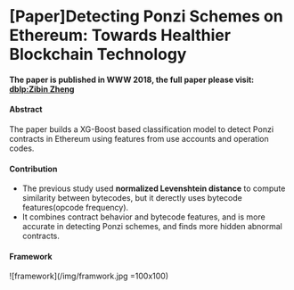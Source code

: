 # [Paper]Detecting Ponzi Schemes on Ethereum: Towards Healthier Blockchain Technology

#### The paper is published in WWW 2018, the full paper please visit: [dblp:Zibin Zheng](http://dblp.uni-trier.de/pers/hd/z/Zheng:Zibin)


#### Abstract
The paper builds a XG-Boost based classification model to detect Ponzi contracts in Ethereum using features from use accounts and operation codes.

#### Contribution
* The previous study used **normalized Levenshtein distance**  to compute similarity between bytecodes, but it derectly uses bytecode features(opcode frequency).
* It combines contract behavior and bytecode features, and is more accurate in detecting Ponzi schemes, and finds more hidden abnormal contracts.

#### Framework

![framework](/img/framwork.jpg =100x100)
